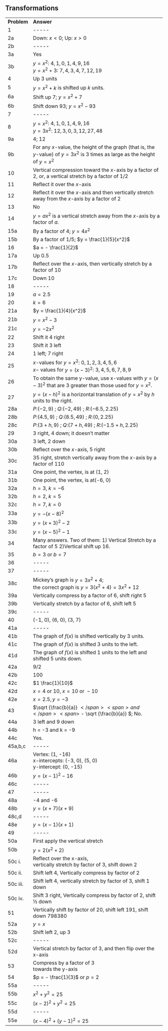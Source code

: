 
## Transformations


|||
|-------|------|
|**Problem**|**Answer**|
|1|<span>-----</span>|
|2a|<span>Down: </span><span>$x < 0$</span><span>; Up: </span><span><span>$x > 0$</span></span>|
|2b|-----|
|3a|Yes|
|3b|$y=x^2$: $4, 1, 0, 1, 4, 9, 16$<br> $y=x^2+3$: $7,4,3,4,7,12,19$
|4|Up 3 units|
|5|<span><span>$y = {x^2} + k$</span> </span><span>is shifted up </span><span><span>$k$ units.</span></span>|
|6a|<span>Shift up 7; </span><span><span>$y = {x^2} + 7$</span></span>|
|6b|<span>Shift down 93; </span><span><span>$y = {x^2} - 93$</span></span>|
|7|-----|
|8|$y=x^2$: $4, 1, 0, 1, 4, 9, 16$<br> $y=3x^2$: $12, 3, 0, 3, 12, 27, 48$|
|9a|4; 12|
|9b|For any $x$-value, the height of the graph (that is, the $y$-value) of <span><span>$y = 3{x^2}$</span> </span>is 3 times as large as the height of <span><span>$y = {x^2}$</span> </span>|
|10|Vertical compression toward the $x$-axis by a factor of 2, or, a vertical stretch by a factor of 1/2|
|11|Reflect it over the $x$-axis|
|12|Reflect it over the $x$-axis and then vertically stretch away from the $x$-axis by a factor of 2|
|13|No|
|14|<span><span>$y = a{x^2}$</span> </span><span>is a vertical stretch away from the </span>$x$<span>-axis by a factor of </span>$a$.|
|15a|<span>By a factor of 4; </span><span><span>$y = 4{x^2}$</span></span>|
|15b|<span>By a factor of 1/5; </span><span><span>$y = \frac{1}{5}{x^2}$</span></span>|
|16|<span>$a = - \frac{1}{2}$</span>|
|17a|Up 0.5|
|17b|Reflect over the $x$-axis, then vertically stretch by a factor of 10|
|17c|Down 10|
|18|-----|
|19|<span>$a = 2.5$</span>|
|20|<span>$k = 6$</span>|
|21a|<span>$y = \frac{1}{4}{x^2}$</span>|
|21b|<span>$y = {x^2} - 3$</span>|
|21c|<span><span>$y = - 2{x^2}$</span></span>|
|22|Shift it 4 right|
|23|Shift it 3 left|
|24|1 left; 7 right|
|25|$x$-values for $y=x^2$: $0, 1, 2, 3, 4, 5, 6$<br> $x-$ values for $y=(x-3)^2$: $3, 4, 5, 6, 7, 8, 9$|
|26|To obtain the same <span class="char-style-override-2">y</span>-value, use <span class="char-style-override-2">x</span>-values with <span><span>$y = {(x - 3)^2}$</span> </span>that are 3 greater than those used for <span><span>$y = {x^2}$</span></span>.|
|27|$y=(x-h)^2$ <span>is a horizontal </span><span>translation of </span><span><span>$y = {x^2}$</span> </span><span>by </span>$h$<span> </span><span>units to the right.</span>|
|28a|<span>$P$:$(-2, 9)$ ; $Q$:$(-2, 49)$ ; </span>$R$:$(-6.5, 2.25)$|
|28b|<span>$P$:$(4.5, 9)$ ; $Q$:$(8.5, 49)$ ; </span>$R$:$(0, 2.25)$|
|28c|$P$:$(3+h, 9)$ ; $Q$:$(7+h, 49)$ ; $R$:$(-1.5+h, 2.25)$|
|29|<span>3 right, 4 down; it doesn’t matter</span>|
|30a|<span>3 left, 2 down</span>|
|30b|<span>Reflect over the </span>$x$-axis, 5 right</span>|
|30c|<span>35 right, stretch vertically away from the </span>$x$<span>-axis by a factor of 110</span>|
|31a|<span>One point, the vertex, is at </span>(1, 2)|
|31b|<span>One point, the vertex, is at</span>(-6, 0)|
|32a|<span>$h = 3$, $k = -6$</span>|
|32b|<span>$h = 2$, $k = 5$</span>|
|32c|<span>$h = 7$, $k = 0$</span>|
|33a|<span><span>$y = - {(x - 8)^2}$</span></span>|
|33b|<span><span>$y = {(x + 3)^2} - 2$</span></span>|
|33c|<span><span>$y = {(x - 5)^2} - 1$</span></span>|
|34|Many answers. Two of them: 1) Vertical Stretch by a factor of 5 2)Vertical shift up 16.|
|35|$b = 3$ or $b = 7$|
|36|-----|
|37|-----|
|38c|<span>Mickey’s graph is </span><span>$y = 3{x^2} + 4$</span><span>; <br>the correct graph is </span><span><span>$y = 3({x^2} + 4) = 3{x^2} + 12$</span></span>|
|39a|Vertically compress by a factor of 6, shift right 5|
|39b|Vertically stretch by a factor of 6, shift left 5|
|39c|-----|
|40|(-1, 0), (6, 0), (3, 7)|
|41a|<span>-----</span>|
|41b|<span>The graph of </span><span>$f(x)$</span> <span>is shifted vertically by 3 units.</span>|
|41c|<span>The graph of </span><span><span>$f(x)$</span> </span><span>is shifted 3 units to the left.</span>|
|41d|<span>The graph of </span><span><span>$f(x)$</span> </span><span>is shifted 1 units to the left and shifted 5 units down.</span>|
|42a|9/2|
|42b|100|
|42c|$1 \frac{1}{10}$|
|42d|<span>$x = 4{\text{ or }}10$</span><span>,</span> <span>$x = 10{\text{ or }} - 10$</span>|
|42e|<span>$x = 2.5,y = - 3$</span>|
|43|<span>$\sqrt {\frac{b}{a}} $</span> <span>and </span><span>$ - \sqrt {\frac{b}{a}} $</span><span>; No.</span>|
|44a|3 left and 9 down|
|44b|<span class="char-style-override-2">h</span> = -3 and <span class="char-style-override-2">k</span> = -9|
|44c|<span>Yes.</span>|
|45a,b,c|-----|
|46a|Vertex: (1, -16)<br><span class="char-style-override-2">x</span>-intercepts: (-3, 0), (5, 0)<br><span class="char-style-override-2">y</span>-intercept: (0, -15)|
|46b|<span><span>$y = {(x - 1)^2} - 16$</span></span>|
|46c|-----|
|47|-----|
|48a|-4 and -6|
|48b|<span>$y = (x + 7)(x + 9)$</span>|
|48c,d|<span>-----</span>|
|48e|<span>$y = (x - 1)(x + 1)$</span>|
|49|-----|
|50a|First apply the vertical stretch|
|50b|<span><span>$y = 2({x^2} + 2)$</span></span>|
|50c i.|Reflect over the x-axis, <br>vertically stretch by factor of 3, shift down 2|
|50c ii.|Shift left 4, Vertically compress by factor of 2|
|50c iii.|Shift left 4, vertically stretch by factor of 3, shift 1 down|
|50c iv.|Shift 3 right, Vertically compress by factor of 2, shift ½ down|
|51|Vertically shift by factor of 20, shift left 191, shift down 798380|
|52a|<span>$y = x$</span>|
|52b|Shift left 2, up 3|
|52c|<span>-----</span>|
|52d|Vertical stretch by factor of 3, and then flip over the <span class="char-style-override-2">x</span>-axis|
|53|Compress by a factor of 3 <br>towards the <span class="char-style-override-2">y</span>-axis|
|54|<span>$p = - \frac{1}{3}$</span> <span>or</span><span> <span>$p = 2$</span></span>|
|55a|-----|
|55b|<span>${x^2} + {y^2} = 25$</span>|
|55c|<span>${(x - 2)^2} + {y^2} = 25$</span>|
|55d|-----|
|55e|<span><span>${(x - 4)^2} + {(y - 1)^2} = 25$</span></span>|
